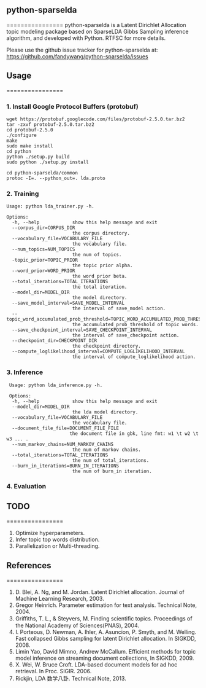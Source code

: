 ## python-sparselda
================
python-sparselda is a Latent Dirichlet Allocation topic modeling package based on SparseLDA Gibbs Sampling inference algorithm, and developed with Python. 
RTFSC for more details.

Please use the github issue tracker for python-sparselda at:
https://github.com/fandywang/python-sparselda/issues

## Usage
================
### 1. Install Google Protocol Buffers (protobuf)
    wget https://protobuf.googlecode.com/files/protobuf-2.5.0.tar.bz2
    tar -zxvf protobuf-2.5.0.tar.bz2
    cd protobuf-2.5.0
    ./configure
    make
    sudo make install
    cd python
    python ./setup.py build
    sudo python ./setup.py install
    
    cd python-sparselda/common
    protoc -I=. --python_out=. lda.proto

### 2. Training
    Usage: python lda_trainer.py -h.

    Options:
      -h, --help            show this help message and exit
      --corpus_dir=CORPUS_DIR
                            the corpus directory.
      --vocabulary_file=VOCABULARY_FILE
                            the vocabulary file.
      --num_topics=NUM_TOPICS
                            the num of topics.
      -topic_prior=TOPIC_PRIOR
                            the topic prior alpha.
      --word_prior=WORD_PRIOR
                            the word prior beta.
      --total_iterations=TOTAL_ITERATIONS
                            the total iteration.
      --model_dir=MODEL_DIR
                            the model directory.
      --save_model_interval=SAVE_MODEL_INTERVAL
                            the interval of save_model action.
      --topic_word_accumulated_prob_threshold=TOPIC_WORD_ACCUMULATED_PROB_THRESHOLD
                            the accumulated_prob_threshold of topic words.
      --save_checkpoint_interval=SAVE_CHECKPOINT_INTERVAL
                            the interval of save_checkpoint action.
      --checkpoint_dir=CHECKPOINT_DIR
                            the checkpoint directory.
      --compute_loglikelihood_interval=COMPUTE_LOGLIKELIHOOD_INTERVAL
                            the interval of compute_loglikelihood action.
### 3. Inference
     Usage: python lda_inference.py -h.

     Options:
      -h, --help            show this help message and exit
      --model_dir=MODEL_DIR
                            the lda model directory.
      --vocabulary_file=VOCABULARY_FILE
                            the vocabulary file.
      --document_file_file=DOCUMENT_FILE_FILE
                           the document file in gbk, line fmt: w1 \t w2 \t w3 ... .
      --num_markov_chains=NUM_MARKOV_CHAINS
                            the num of markov chains.
      --total_iterations=TOTAL_ITERATIONS
                            the num of total_iterations.
      --burn_in_iterations=BURN_IN_ITERATIONS
                            the num of burn_in iteration.
                            
    
### 4. Evaluation

## TODO
================
1. Optimize hyperparameters.
2. Infer topic top words distribution.
3. Parallelization or Multi-threading.

## References
================
1. D. Blei, A. Ng, and M. Jordan. Latent Dirichlet allocation. Journal of Machine Learning Research, 2003.
2. Gregor Heinrich. Parameter estimation for text analysis. Technical Note, 2004.
3. Griﬃths, T. L., & Steyvers, M. Finding scientiﬁc topics. Proceedings of the National Academy of Sciences(PNAS), 2004.
4. I. Porteous, D. Newman, A. Ihler, A. Asuncion, P. Smyth, and M. Welling. Fast collapsed Gibbs sampling for latent Dirichlet allocation. In SIGKDD, 2008.
5. Limin Yao, David Mimno, Andrew McCallum. Efficient methods for topic model inference on streaming document collections, In SIGKDD, 2009.
7. X. Wei, W. Bruce Croft. LDA-based document models for ad hoc retrieval. In Proc. SIGIR. 2006.
8. Rickjin, LDA 数学八卦. Technical Note, 2013.
